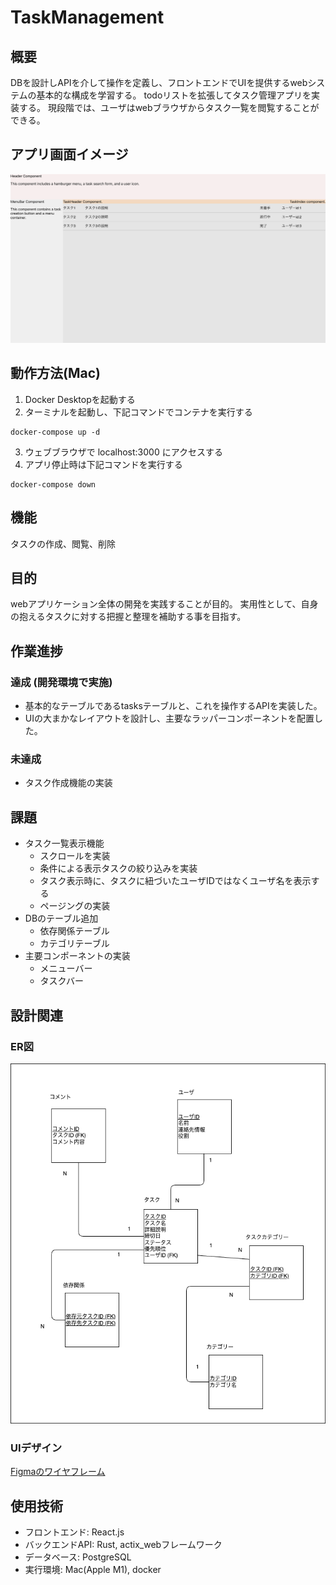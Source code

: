 # TaskManagement
## 概要
DBを設計しAPIを介して操作を定義し、フロントエンドでUIを提供するwebシステムの基本的な構成を学習する。
todoリストを拡張してタスク管理アプリを実装する。
現段階では、ユーザはwebブラウザからタスク一覧を閲覧することができる。

## アプリ画面イメージ
![UI](images/screen_image.png)

## 動作方法(Mac)
1. Docker Desktopを起動する
2. ターミナルを起動し、下記コマンドでコンテナを実行する
```
docker-compose up -d
```
3. ウェブブラウザで localhost:3000 にアクセスする
4. アプリ停止時は下記コマンドを実行する
```
docker-compose down
```

## 機能
タスクの作成、閲覧、削除

## 目的
webアプリケーション全体の開発を実践することが目的。
実用性として、自身の抱えるタスクに対する把握と整理を補助する事を目指す。

## 作業進捗
### 達成 (開発環境で実施)
- 基本的なテーブルであるtasksテーブルと、これを操作するAPIを実装した。
- UIの大まかなレイアウトを設計し、主要なラッパーコンポーネントを配置した。

### 未達成
- タスク作成機能の実装

## 課題
- タスク一覧表示機能
  - スクロールを実装
  - 条件による表示タスクの絞り込みを実装
  - タスク表示時に、タスクに紐づいたユーザIDではなくユーザ名を表示する
  - ページングの実装
- DBのテーブル追加
  - 依存関係テーブル
  - カテゴリテーブル
- 主要コンポーネントの実装
  - メニューバー
  - タスクバー

## 設計関連
### ER図
![ER図](images/er_diagram.png)
### UIデザイン
[Figmaのワイヤフレーム](https://www.figma.com/file/KLKgshqxkwzqKdocatzcuk/TaskManagement?type=design&node-id=0%3A1&mode=design&t=yIbG52c6E4qEUE8r-1)

## 使用技術
- フロントエンド: React.js
- バックエンドAPI: Rust, actix_webフレームワーク
- データベース: PostgreSQL
- 実行環境: Mac(Apple M1), docker
